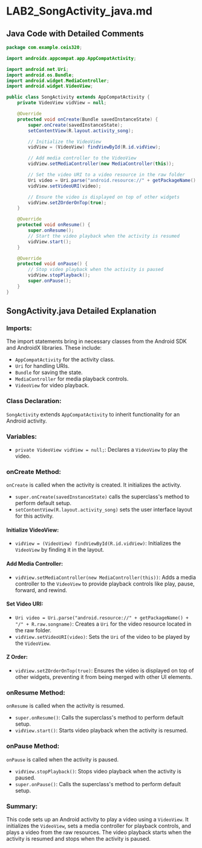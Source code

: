 # LAB2_SongActivity_java.md

## Java Code with Detailed Comments

```java
package com.example.ceis320;

import androidx.appcompat.app.AppCompatActivity;

import android.net.Uri;
import android.os.Bundle;
import android.widget.MediaController;
import android.widget.VideoView;

public class SongActivity extends AppCompatActivity {
    private VideoView vidView = null;

    @Override
    protected void onCreate(Bundle savedInstanceState) {
        super.onCreate(savedInstanceState);
        setContentView(R.layout.activity_song);

        // Initialize the VideoView
        vidView = (VideoView) findViewById(R.id.vidView);

        // Add media controller to the VideoView
        vidView.setMediaController(new MediaController(this)); 

        // Set the video URI to a video resource in the raw folder
        Uri video = Uri.parse("android.resource://" + getPackageName() + "/" + R.raw.songname;
        vidView.setVideoURI(video);

        // Ensure the video is displayed on top of other widgets
        vidView.setZOrderOnTop(true);
    }

    @Override
    protected void onResume() {
        super.onResume();
        // Start the video playback when the activity is resumed
        vidView.start();
    }

    @Override
    protected void onPause() {
        // Stop video playback when the activity is paused
        vidView.stopPlayback();
        super.onPause();
    }
}
```
## SongActivity.java Detailed Explanation

### Imports:
The import statements bring in necessary classes from the Android SDK and AndroidX libraries. These include:

- `AppCompatActivity` for the activity class.
- `Uri` for handling URIs.
- `Bundle` for saving the state.
- `MediaController` for media playback controls.
- `VideoView` for video playback.

### Class Declaration:
`SongActivity` extends `AppCompatActivity` to inherit functionality for an Android activity.

### Variables:
- `private VideoView vidView = null;`: Declares a `VideoView` to play the video.

### onCreate Method:
`onCreate` is called when the activity is created. It initializes the activity.

- `super.onCreate(savedInstanceState)` calls the superclass's method to perform default setup.
- `setContentView(R.layout.activity_song)` sets the user interface layout for this activity.

#### Initialize VideoView:
- `vidView = (VideoView) findViewById(R.id.vidView)`: Initializes the `VideoView` by finding it in the layout.

#### Add Media Controller:
- `vidView.setMediaController(new MediaController(this))`: Adds a media controller to the `VideoView` to provide playback controls like play, pause, forward, and rewind.

#### Set Video URI:
- `Uri video = Uri.parse("android.resource://" + getPackageName() + "/" + R.raw.songname)`: Creates a `Uri` for the video resource located in the raw folder.
- `vidView.setVideoURI(video)`: Sets the `Uri` of the video to be played by the `VideoView`.

#### Z Order:
- `vidView.setZOrderOnTop(true)`: Ensures the video is displayed on top of other widgets, preventing it from being merged with other UI elements.

### onResume Method:
`onResume` is called when the activity is resumed.

- `super.onResume()`: Calls the superclass's method to perform default setup.
- `vidView.start()`: Starts video playback when the activity is resumed.

### onPause Method:
`onPause` is called when the activity is paused.

- `vidView.stopPlayback()`: Stops video playback when the activity is paused.
- `super.onPause()`: Calls the superclass's method to perform default setup.

### Summary:
This code sets up an Android activity to play a video using a `VideoView`. It initializes the `VideoView`, sets a media controller for playback controls, and plays a video from the raw resources. The video playback starts when the activity is resumed and stops when the activity is paused.
